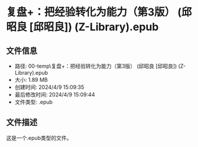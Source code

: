 ﻿# 复盘+：把经验转化为能力（第3版） (邱昭良 [邱昭良]) (Z-Library).epub

## 文件信息
- 路径: 00-temp\复盘+：把经验转化为能力（第3版） (邱昭良 [邱昭良]) (Z-Library).epub
- 大小: 1.89 MB
- 创建时间: 2024/4/9 15:09:35
- 最后修改时间: 2024/4/9 15:09:44
- 文件类型: .epub

## 文件描述
这是一个.epub类型的文件。

